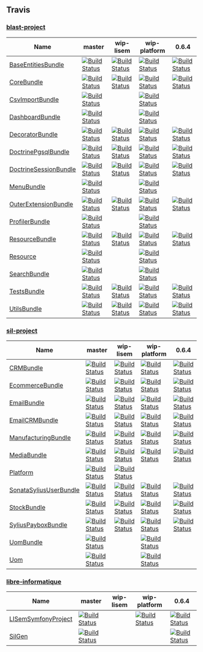 ## Travis #

### [blast-project](https://github.com/blast-project/) #
 | Name | master | wip-lisem | wip-platform | 0.6.4 | 
 | -- | -- | -- | -- | -- | 
 | [BaseEntitiesBundle](https://github.com/blast-project/BaseEntitiesBundle) | [![Build Status](https://travis-ci.org/blast-project/BaseEntitiesBundle.svg?branch=master)](https://travis-ci.org/blast-project/BaseEntitiesBundle) | [![Build Status](https://travis-ci.org/blast-project/BaseEntitiesBundle.svg?branch=wip-lisem)](https://travis-ci.org/blast-project/BaseEntitiesBundle) | [![Build Status](https://travis-ci.org/blast-project/BaseEntitiesBundle.svg?branch=wip-platform)](https://travis-ci.org/blast-project/BaseEntitiesBundle) | [![Build Status](https://travis-ci.org/blast-project/BaseEntitiesBundle.svg?branch=0.6.4)](https://travis-ci.org/blast-project/BaseEntitiesBundle) | 
 | [CoreBundle](https://github.com/blast-project/CoreBundle) | [![Build Status](https://travis-ci.org/blast-project/CoreBundle.svg?branch=master)](https://travis-ci.org/blast-project/CoreBundle) | [![Build Status](https://travis-ci.org/blast-project/CoreBundle.svg?branch=wip-lisem)](https://travis-ci.org/blast-project/CoreBundle) | [![Build Status](https://travis-ci.org/blast-project/CoreBundle.svg?branch=wip-platform)](https://travis-ci.org/blast-project/CoreBundle) | [![Build Status](https://travis-ci.org/blast-project/CoreBundle.svg?branch=0.6.4)](https://travis-ci.org/blast-project/CoreBundle) | 
 | [CsvImportBundle](https://github.com/blast-project/CsvImportBundle) | [![Build Status](https://travis-ci.org/blast-project/CsvImportBundle.svg?branch=master)](https://travis-ci.org/blast-project/CsvImportBundle) |  | [![Build Status](https://travis-ci.org/blast-project/CsvImportBundle.svg?branch=wip-platform)](https://travis-ci.org/blast-project/CsvImportBundle) |  | 
 | [DashboardBundle](https://github.com/blast-project/DashboardBundle) | [![Build Status](https://travis-ci.org/blast-project/DashboardBundle.svg?branch=master)](https://travis-ci.org/blast-project/DashboardBundle) |  | [![Build Status](https://travis-ci.org/blast-project/DashboardBundle.svg?branch=wip-platform)](https://travis-ci.org/blast-project/DashboardBundle) |  | 
 | [DecoratorBundle](https://github.com/blast-project/DecoratorBundle) | [![Build Status](https://travis-ci.org/blast-project/DecoratorBundle.svg?branch=master)](https://travis-ci.org/blast-project/DecoratorBundle) | [![Build Status](https://travis-ci.org/blast-project/DecoratorBundle.svg?branch=wip-lisem)](https://travis-ci.org/blast-project/DecoratorBundle) | [![Build Status](https://travis-ci.org/blast-project/DecoratorBundle.svg?branch=wip-platform)](https://travis-ci.org/blast-project/DecoratorBundle) | [![Build Status](https://travis-ci.org/blast-project/DecoratorBundle.svg?branch=0.6.4)](https://travis-ci.org/blast-project/DecoratorBundle) | 
 | [DoctrinePgsqlBundle](https://github.com/blast-project/DoctrinePgsqlBundle) | [![Build Status](https://travis-ci.org/blast-project/DoctrinePgsqlBundle.svg?branch=master)](https://travis-ci.org/blast-project/DoctrinePgsqlBundle) | [![Build Status](https://travis-ci.org/blast-project/DoctrinePgsqlBundle.svg?branch=wip-lisem)](https://travis-ci.org/blast-project/DoctrinePgsqlBundle) | [![Build Status](https://travis-ci.org/blast-project/DoctrinePgsqlBundle.svg?branch=wip-platform)](https://travis-ci.org/blast-project/DoctrinePgsqlBundle) | [![Build Status](https://travis-ci.org/blast-project/DoctrinePgsqlBundle.svg?branch=0.6.4)](https://travis-ci.org/blast-project/DoctrinePgsqlBundle) | 
 | [DoctrineSessionBundle](https://github.com/blast-project/DoctrineSessionBundle) | [![Build Status](https://travis-ci.org/blast-project/DoctrineSessionBundle.svg?branch=master)](https://travis-ci.org/blast-project/DoctrineSessionBundle) | [![Build Status](https://travis-ci.org/blast-project/DoctrineSessionBundle.svg?branch=wip-lisem)](https://travis-ci.org/blast-project/DoctrineSessionBundle) | [![Build Status](https://travis-ci.org/blast-project/DoctrineSessionBundle.svg?branch=wip-platform)](https://travis-ci.org/blast-project/DoctrineSessionBundle) | [![Build Status](https://travis-ci.org/blast-project/DoctrineSessionBundle.svg?branch=0.6.4)](https://travis-ci.org/blast-project/DoctrineSessionBundle) | 
 | [MenuBundle](https://github.com/blast-project/MenuBundle) | [![Build Status](https://travis-ci.org/blast-project/MenuBundle.svg?branch=master)](https://travis-ci.org/blast-project/MenuBundle) |  | [![Build Status](https://travis-ci.org/blast-project/MenuBundle.svg?branch=wip-platform)](https://travis-ci.org/blast-project/MenuBundle) |  | 
 | [OuterExtensionBundle](https://github.com/blast-project/OuterExtensionBundle) | [![Build Status](https://travis-ci.org/blast-project/OuterExtensionBundle.svg?branch=master)](https://travis-ci.org/blast-project/OuterExtensionBundle) | [![Build Status](https://travis-ci.org/blast-project/OuterExtensionBundle.svg?branch=wip-lisem)](https://travis-ci.org/blast-project/OuterExtensionBundle) | [![Build Status](https://travis-ci.org/blast-project/OuterExtensionBundle.svg?branch=wip-platform)](https://travis-ci.org/blast-project/OuterExtensionBundle) | [![Build Status](https://travis-ci.org/blast-project/OuterExtensionBundle.svg?branch=0.6.4)](https://travis-ci.org/blast-project/OuterExtensionBundle) | 
 | [ProfilerBundle](https://github.com/blast-project/ProfilerBundle) | [![Build Status](https://travis-ci.org/blast-project/ProfilerBundle.svg?branch=master)](https://travis-ci.org/blast-project/ProfilerBundle) |  | [![Build Status](https://travis-ci.org/blast-project/ProfilerBundle.svg?branch=wip-platform)](https://travis-ci.org/blast-project/ProfilerBundle) |  | 
 | [ResourceBundle](https://github.com/blast-project/ResourceBundle) | [![Build Status](https://travis-ci.org/blast-project/ResourceBundle.svg?branch=master)](https://travis-ci.org/blast-project/ResourceBundle) | [![Build Status](https://travis-ci.org/blast-project/ResourceBundle.svg?branch=wip-lisem)](https://travis-ci.org/blast-project/ResourceBundle) | [![Build Status](https://travis-ci.org/blast-project/ResourceBundle.svg?branch=wip-platform)](https://travis-ci.org/blast-project/ResourceBundle) | [![Build Status](https://travis-ci.org/blast-project/ResourceBundle.svg?branch=0.6.4)](https://travis-ci.org/blast-project/ResourceBundle) | 
 | [Resource](https://github.com/blast-project/Resource) | [![Build Status](https://travis-ci.org/blast-project/Resource.svg?branch=master)](https://travis-ci.org/blast-project/Resource) |  | [![Build Status](https://travis-ci.org/blast-project/Resource.svg?branch=wip-platform)](https://travis-ci.org/blast-project/Resource) |  | 
 | [SearchBundle](https://github.com/blast-project/SearchBundle) | [![Build Status](https://travis-ci.org/blast-project/SearchBundle.svg?branch=master)](https://travis-ci.org/blast-project/SearchBundle) |  | [![Build Status](https://travis-ci.org/blast-project/SearchBundle.svg?branch=wip-platform)](https://travis-ci.org/blast-project/SearchBundle) |  | 
 | [TestsBundle](https://github.com/blast-project/TestsBundle) | [![Build Status](https://travis-ci.org/blast-project/TestsBundle.svg?branch=master)](https://travis-ci.org/blast-project/TestsBundle) | [![Build Status](https://travis-ci.org/blast-project/TestsBundle.svg?branch=wip-lisem)](https://travis-ci.org/blast-project/TestsBundle) | [![Build Status](https://travis-ci.org/blast-project/TestsBundle.svg?branch=wip-platform)](https://travis-ci.org/blast-project/TestsBundle) | [![Build Status](https://travis-ci.org/blast-project/TestsBundle.svg?branch=0.6.4)](https://travis-ci.org/blast-project/TestsBundle) | 
 | [UtilsBundle](https://github.com/blast-project/UtilsBundle) | [![Build Status](https://travis-ci.org/blast-project/UtilsBundle.svg?branch=master)](https://travis-ci.org/blast-project/UtilsBundle) | [![Build Status](https://travis-ci.org/blast-project/UtilsBundle.svg?branch=wip-lisem)](https://travis-ci.org/blast-project/UtilsBundle) | [![Build Status](https://travis-ci.org/blast-project/UtilsBundle.svg?branch=wip-platform)](https://travis-ci.org/blast-project/UtilsBundle) | [![Build Status](https://travis-ci.org/blast-project/UtilsBundle.svg?branch=0.6.4)](https://travis-ci.org/blast-project/UtilsBundle) | 

### [sil-project](https://github.com/sil-project/) #
 | Name | master | wip-lisem | wip-platform | 0.6.4 | 
 | -- | -- | -- | -- | -- | 
 | [CRMBundle](https://github.com/sil-project/CRMBundle) | [![Build Status](https://travis-ci.org/sil-project/CRMBundle.svg?branch=master)](https://travis-ci.org/sil-project/CRMBundle) | [![Build Status](https://travis-ci.org/sil-project/CRMBundle.svg?branch=wip-lisem)](https://travis-ci.org/sil-project/CRMBundle) | [![Build Status](https://travis-ci.org/sil-project/CRMBundle.svg?branch=wip-platform)](https://travis-ci.org/sil-project/CRMBundle) | [![Build Status](https://travis-ci.org/sil-project/CRMBundle.svg?branch=0.6.4)](https://travis-ci.org/sil-project/CRMBundle) | 
 | [EcommerceBundle](https://github.com/sil-project/EcommerceBundle) | [![Build Status](https://travis-ci.org/sil-project/EcommerceBundle.svg?branch=master)](https://travis-ci.org/sil-project/EcommerceBundle) | [![Build Status](https://travis-ci.org/sil-project/EcommerceBundle.svg?branch=wip-lisem)](https://travis-ci.org/sil-project/EcommerceBundle) | [![Build Status](https://travis-ci.org/sil-project/EcommerceBundle.svg?branch=wip-platform)](https://travis-ci.org/sil-project/EcommerceBundle) | [![Build Status](https://travis-ci.org/sil-project/EcommerceBundle.svg?branch=0.6.4)](https://travis-ci.org/sil-project/EcommerceBundle) | 
 | [EmailBundle](https://github.com/sil-project/EmailBundle) | [![Build Status](https://travis-ci.org/sil-project/EmailBundle.svg?branch=master)](https://travis-ci.org/sil-project/EmailBundle) | [![Build Status](https://travis-ci.org/sil-project/EmailBundle.svg?branch=wip-lisem)](https://travis-ci.org/sil-project/EmailBundle) | [![Build Status](https://travis-ci.org/sil-project/EmailBundle.svg?branch=wip-platform)](https://travis-ci.org/sil-project/EmailBundle) | [![Build Status](https://travis-ci.org/sil-project/EmailBundle.svg?branch=0.6.4)](https://travis-ci.org/sil-project/EmailBundle) | 
 | [EmailCRMBundle](https://github.com/sil-project/EmailCRMBundle) | [![Build Status](https://travis-ci.org/sil-project/EmailCRMBundle.svg?branch=master)](https://travis-ci.org/sil-project/EmailCRMBundle) | [![Build Status](https://travis-ci.org/sil-project/EmailCRMBundle.svg?branch=wip-lisem)](https://travis-ci.org/sil-project/EmailCRMBundle) | [![Build Status](https://travis-ci.org/sil-project/EmailCRMBundle.svg?branch=wip-platform)](https://travis-ci.org/sil-project/EmailCRMBundle) | [![Build Status](https://travis-ci.org/sil-project/EmailCRMBundle.svg?branch=0.6.4)](https://travis-ci.org/sil-project/EmailCRMBundle) | 
 | [ManufacturingBundle](https://github.com/sil-project/ManufacturingBundle) | [![Build Status](https://travis-ci.org/sil-project/ManufacturingBundle.svg?branch=master)](https://travis-ci.org/sil-project/ManufacturingBundle) | [![Build Status](https://travis-ci.org/sil-project/ManufacturingBundle.svg?branch=wip-lisem)](https://travis-ci.org/sil-project/ManufacturingBundle) | [![Build Status](https://travis-ci.org/sil-project/ManufacturingBundle.svg?branch=wip-platform)](https://travis-ci.org/sil-project/ManufacturingBundle) | [![Build Status](https://travis-ci.org/sil-project/ManufacturingBundle.svg?branch=0.6.4)](https://travis-ci.org/sil-project/ManufacturingBundle) | 
 | [MediaBundle](https://github.com/sil-project/MediaBundle) | [![Build Status](https://travis-ci.org/sil-project/MediaBundle.svg?branch=master)](https://travis-ci.org/sil-project/MediaBundle) | [![Build Status](https://travis-ci.org/sil-project/MediaBundle.svg?branch=wip-lisem)](https://travis-ci.org/sil-project/MediaBundle) | [![Build Status](https://travis-ci.org/sil-project/MediaBundle.svg?branch=wip-platform)](https://travis-ci.org/sil-project/MediaBundle) | [![Build Status](https://travis-ci.org/sil-project/MediaBundle.svg?branch=0.6.4)](https://travis-ci.org/sil-project/MediaBundle) | 
 | [Platform](https://github.com/sil-project/Platform) | [![Build Status](https://travis-ci.org/sil-project/Platform.svg?branch=master)](https://travis-ci.org/sil-project/Platform) | [![Build Status](https://travis-ci.org/sil-project/Platform.svg?branch=wip-lisem)](https://travis-ci.org/sil-project/Platform) |  |  | 
 | [SonataSyliusUserBundle](https://github.com/sil-project/SonataSyliusUserBundle) | [![Build Status](https://travis-ci.org/sil-project/SonataSyliusUserBundle.svg?branch=master)](https://travis-ci.org/sil-project/SonataSyliusUserBundle) | [![Build Status](https://travis-ci.org/sil-project/SonataSyliusUserBundle.svg?branch=wip-lisem)](https://travis-ci.org/sil-project/SonataSyliusUserBundle) | [![Build Status](https://travis-ci.org/sil-project/SonataSyliusUserBundle.svg?branch=wip-platform)](https://travis-ci.org/sil-project/SonataSyliusUserBundle) | [![Build Status](https://travis-ci.org/sil-project/SonataSyliusUserBundle.svg?branch=0.6.4)](https://travis-ci.org/sil-project/SonataSyliusUserBundle) | 
 | [StockBundle](https://github.com/sil-project/StockBundle) | [![Build Status](https://travis-ci.org/sil-project/StockBundle.svg?branch=master)](https://travis-ci.org/sil-project/StockBundle) | [![Build Status](https://travis-ci.org/sil-project/StockBundle.svg?branch=wip-lisem)](https://travis-ci.org/sil-project/StockBundle) | [![Build Status](https://travis-ci.org/sil-project/StockBundle.svg?branch=wip-platform)](https://travis-ci.org/sil-project/StockBundle) | [![Build Status](https://travis-ci.org/sil-project/StockBundle.svg?branch=0.6.4)](https://travis-ci.org/sil-project/StockBundle) | 
 | [SyliusPayboxBundle](https://github.com/sil-project/SyliusPayboxBundle) | [![Build Status](https://travis-ci.org/sil-project/SyliusPayboxBundle.svg?branch=master)](https://travis-ci.org/sil-project/SyliusPayboxBundle) | [![Build Status](https://travis-ci.org/sil-project/SyliusPayboxBundle.svg?branch=wip-lisem)](https://travis-ci.org/sil-project/SyliusPayboxBundle) | [![Build Status](https://travis-ci.org/sil-project/SyliusPayboxBundle.svg?branch=wip-platform)](https://travis-ci.org/sil-project/SyliusPayboxBundle) | [![Build Status](https://travis-ci.org/sil-project/SyliusPayboxBundle.svg?branch=0.6.4)](https://travis-ci.org/sil-project/SyliusPayboxBundle) | 
 | [UomBundle](https://github.com/sil-project/UomBundle) | [![Build Status](https://travis-ci.org/sil-project/UomBundle.svg?branch=master)](https://travis-ci.org/sil-project/UomBundle) |  | [![Build Status](https://travis-ci.org/sil-project/UomBundle.svg?branch=wip-platform)](https://travis-ci.org/sil-project/UomBundle) |  | 
 | [Uom](https://github.com/sil-project/Uom) | [![Build Status](https://travis-ci.org/sil-project/Uom.svg?branch=master)](https://travis-ci.org/sil-project/Uom) |  | [![Build Status](https://travis-ci.org/sil-project/Uom.svg?branch=wip-platform)](https://travis-ci.org/sil-project/Uom) |  | 

### [libre-informatique](https://github.com/libre-informatique/) #
 | Name | master | wip-lisem | wip-platform | 0.6.4 | 
 | -- | -- | -- | -- | -- | 
 | [LISemSymfonyProject](https://github.com/libre-informatique/LISemSymfonyProject) | [![Build Status](https://travis-ci.org/libre-informatique/LISemSymfonyProject.svg?branch=master)](https://travis-ci.org/libre-informatique/LISemSymfonyProject) |  | [![Build Status](https://travis-ci.org/libre-informatique/LISemSymfonyProject.svg?branch=wip-platform)](https://travis-ci.org/libre-informatique/LISemSymfonyProject) | [![Build Status](https://travis-ci.org/libre-informatique/LISemSymfonyProject.svg?branch=0.6.4)](https://travis-ci.org/libre-informatique/LISemSymfonyProject) | 
 | [SilGen](https://github.com/libre-informatique/SilGen) | [![Build Status](https://travis-ci.org/libre-informatique/SilGen.svg?branch=master)](https://travis-ci.org/libre-informatique/SilGen) |  |  | [![Build Status](https://travis-ci.org/libre-informatique/SilGen.svg?branch=0.6.4)](https://travis-ci.org/libre-informatique/SilGen) | 
